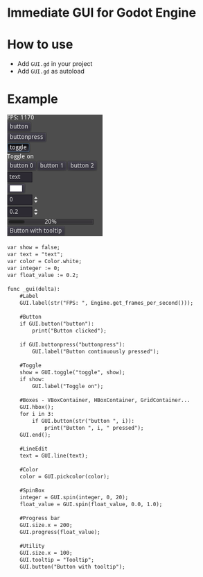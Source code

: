 # Immediate GUI for Godot Engine
# How to use
- Add `GUI.gd` in your project
- Add `GUI.gd` as autoload
# Example
![Alt text](/screenshot.png?raw=true "Godot Immediate GUI")
```gdscript
var show = false;
var text = "text";
var color = Color.white;
var integer := 0;
var float_value := 0.2;

func _gui(delta):
	#Label
	GUI.label(str("FPS: ", Engine.get_frames_per_second()));
	
	#Button
	if GUI.button("button"):
		print("Button clicked");
	
	if GUI.buttonpress("buttonpress"):
		GUI.label("Button continuously pressed");
	
	#Toggle
	show = GUI.toggle("toggle", show);
	if show:
		GUI.label("Toggle on");
	
	#Boxes - VBoxContainer, HBoxContainer, GridContainer...
	GUI.hbox();
	for i in 3:
		if GUI.button(str("button ", i)):
			print("Button ", i, " pressed");
	GUI.end();
	
	#LineEdit
	text = GUI.line(text);
	
	#Color
	color = GUI.pickcolor(color);
	
	#SpinBox
	integer = GUI.spin(integer, 0, 20);
	float_value = GUI.spin(float_value, 0.0, 1.0);
	
	#Progress bar
	GUI.size.x = 200;
	GUI.progress(float_value);
	
	#Utility
	GUI.size.x = 100;
	GUI.tooltip = "Tooltip";
	GUI.button("Button with tooltip");
```
